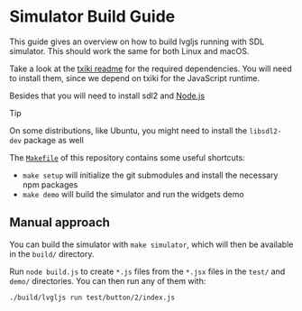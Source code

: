# Simulator Build Guide
This guide gives an overview on how to build lvgljs running with SDL simulator.
This should work the same for both Linux and macOS.

Take a look at the [txiki readme](https://github.com/saghul/txiki.js#building)
for the required dependencies.
You will need to install them, since we depend on txiki for the JavaScript runtime.

Besides that you will need to install sdl2 and [Node.js](https://nodejs.org/en/download/package-manager)

> [!TIP]
> On some distributions, like Ubuntu, you might need to install the `libsdl2-dev` package as well

The [`Makefile`](../../Makefile) of this repository contains some useful shortcuts:
- `make setup` will initialize the git submodules and install the necessary npm packages
- `make demo` will build the simulator and run the widgets demo

## Manual approach
You can build the simulator with `make simulator`, which will then be available in the `build/` directory.

Run `node build.js` to create `*.js` files from the `*.jsx` files in the `test/` and `demo/` directories.
You can then run any of them with:
```sh
./build/lvgljs run test/button/2/index.js
```
